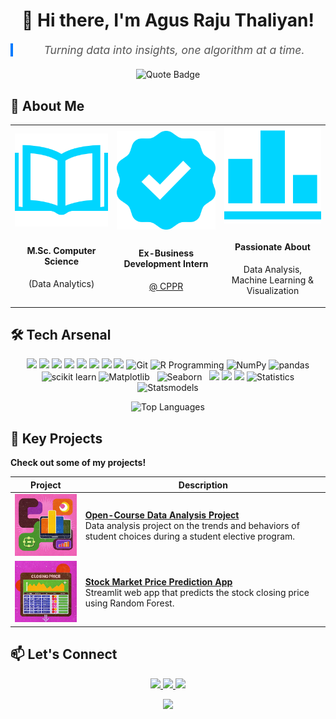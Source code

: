 <h1 align="center">👋 Hi there, I'm Agus Raju Thaliyan!</h1>
<link rel="stylesheet" href="styles.css">

<div align="center">
  <blockquote style="font-size: 1.25em; font-style: italic; color: #555; max-width: 600px; border-left: 4px solid #007bff; padding-left: 16px; margin: 20px auto;">
    Turning data into insights, one algorithm at a time.
  </blockquote>
  
  <img src="https://img.shields.io/badge/-Turning%20data%20into%20insights%2C%20one%20algorithm%20at%20a%20time.-blue?style=for-the-badge&labelColor=black" alt="Quote Badge">
</div>

## 🚀 About Me

<div align="center" class="responsive-image">
  <table>
    <tr>
      <td align="center" width="200">
        <div style="font-size: 40px;"><img src="Resources/edu.png"  ></div>
        <h4>M.Sc. Computer Science</h4> 
        <p>(Data Analytics)</p>
      </td>
      <td align="center" width="200">
        <div style="font-size: 40px;">  <img src="Resources/tick.png">
</div>
        <h4>Ex-Business Development Intern </h4>
        <p><a href="https://www.cppr.in/" target="_blank">@ CPPR</a></p>
      </td>
      <td align="center" width="200">
        <div style="font-size: 40px;"><img src="Resources/plot.png"  ></div>
        <h4>Passionate About</h4>
        <p>Data Analysis,<br>Machine Learning &<br>Visualization</p>
      </td>
    </tr>
  </table>
</div>

## 🛠️ Tech Arsenal

<p align="center">
  <img src="https://img.shields.io/badge/Python-3670A0?style=for-the-badge&logo=python&logoColor=white" />
  <img src="https://img.shields.io/badge/SQL-F80000?style=for-the-badge&logo=oracle&logoColor=white" /> 
  <img src="https://img.shields.io/badge/Data%20Analysis-4CAF50?style=for-the-badge&logo=tableau&logoColor=white" />
  <img src="https://img.shields.io/badge/C%20Programming-FFC107?style=for-the-badge&logo=c&logoColor=white" />
  <img src="https://img.shields.io/badge/Figma-C5CAE9?style=for-the-badge&logo=figma&logoColor=white" />
  <img src="https://img.shields.io/badge/Power%20BI-FFEB3B?style=for-the-badge&logo=power-bi&logoColor=white" />
  <img src="https://img.shields.io/badge/Excel-007BFF?style=for-the-badge&logo=microsoft-excel&logoColor=white" />
  <img src="https://img.shields.io/badge/Canva-E91E63?style=for-the-badge&logo=canva&logoColor=white" />
  <img src="https://img.shields.io/badge/Git-2C3E55?style=for-the-badge&logo=git&logoColor=white" alt="Git" />
  <img src="https://img.shields.io/badge/r%20programming-%2196F0?style=for-the-badge&logo=r&logoColor=white" alt="R Programming" />
  <img src="https://img.shields.io/badge/NumPy-FFC107?style=for-the-badge&logo=numpy&logoColor=white" alt="NumPy" />
  <img src="https://img.shields.io/badge/pandas-007BFF?style=for-the-badge&logo=pandas&logoColor=white" alt="pandas" /> 
  <img src="https://img.shields.io/badge/scikit%20learn-F44336?style=for-the-badge&logo=scikit-learn&logoColor=white" alt="scikit learn" /> 
  <img src="https://img.shields.io/badge/Matplotlib-FF9800?style=for-the-badge&logo=matplotlib&logoColor=white" alt="Matplotlib" />  
  <img src="https://img.shields.io/badge/seaborn-F0027F?style=for-the-badge&logo=seaborn&logoColor=white" alt="Seaborn" />  
  <img src ="https://img.shields.io/badge/Framer-7C3AED?style=for-the-badge&logo=framer&logoColor=white" />
  <img src ="https://img.shields.io/badge/Plotly-%2CA2C3?style=for-the-badge&logo=plotly&logoColor=white" />
  <img src = "https://img.shields.io/badge/jupyter-%280,128,128)?style=for-the-badge&logo=jupyter&logoColor=white" />
  <img src="https://img.shields.io/badge/Statistics-00897B?style=for-the-badge&logo=statistics&logoColor=white" alt="Statistics" />
  <img src="https://img.shields.io/badge/Statsmodels-512DA8?style=for-the-badge&logo=statsmodels&logoColor=white" alt="Statsmodels" />
</p>




<div align="center">

  ![Top Languages](https://github-readme-stats.vercel.app/api/top-langs/?username=agusrajuthaliyan&layout=compact&theme=radical)

</div>

## 📂 Key Projects
**Check out some of my projects!** 

| Project | Description |
|---------|-------------|
| ![Project 1](Resources/proj1.png) | **[Open-Course Data Analysis Project](https://github.com/agusrajuthaliyan/Open-Course-Data-Analysis-Project)**<br>Data analysis project on the trends and behaviors of student choices during a student elective program. |
| ![Project 2](Resources/proj2.png) | **[Stock Market Price Prediction App](https://github.com/agusrajuthaliyan/Stock-Price-Prediction-App)**<br>Streamlit web app that predicts the stock closing price using Random Forest. |



## 📫 **Let's Connect**
<p align="center">
  <a href="https://www.linkedin.com/in/agusrajuthaliyan/">
    <img src="https://img.shields.io/badge/-LinkedIn-blue?style=for-the-badge&logo=Linkedin&logoColor=white" />
  </a>
  <a href="https://github.com/agusrajuthaliyan">
    <img src="https://img.shields.io/badge/-GitHub-181717?style=for-the-badge&logo=github" />
  </a>
  <a href="mailto:agusraju43@gmail.com">
    <img src="https://img.shields.io/badge/-Email-D14836?style=for-the-badge&logo=gmail&logoColor=white" />
  </a>
</p>
<p align="center">
  <img src="https://komarev.com/ghpvc/?username=agusrajuthaliyan&color=blue&style=flat-square&label=Profile+Views" />
</p>